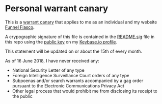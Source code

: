 # Personal warrant canary

This is a [warrant canary](https://www.eff.org/deeplinks/2014/04/warrant-canary-faq) that applies to me as an individual and my website [Funnel Fiasco](https://funnelfiasco.com).

A crypographic signature of this file is contained in the [README.sig](README.sig) file in this repo using the [public key](keybase.io/funnelfiasco/key.asc) on my [Keybase.io profile](keybase.io/funnelfiasco/).

This statement will be updated on or about the 15th of every month.

As of 16 June 2018, I have never received any:
* National Security Letter of any type
* Foreign Intelligence Surveillance Court orders of any type
* Subpoenas and/or search warrants accompanied by a gag order pursuant to the Electronic Communications Privacy Act
* Other legal process that would prohibit me from disclosing its receipt to the public
